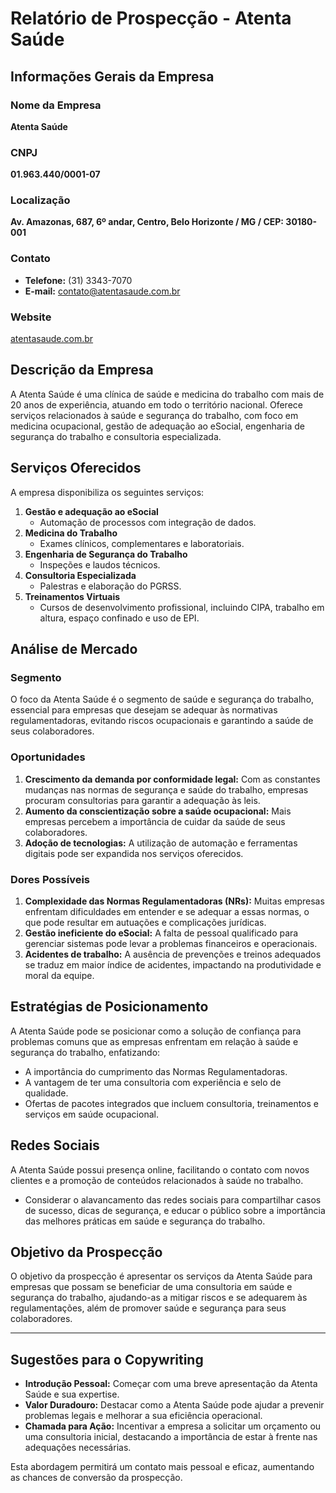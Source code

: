 # Relatório de Prospecção - Atenta Saúde

## Informações Gerais da Empresa

### Nome da Empresa
**Atenta Saúde**

### CNPJ
**01.963.440/0001-07**

### Localização
**Av. Amazonas, 687, 6º andar, Centro, Belo Horizonte / MG / CEP: 30180-001**

### Contato
- **Telefone:** (31) 3343-7070
- **E-mail:** contato@atentasaude.com.br

### Website
[atentasaude.com.br](http://www.atentasaude.com.br)

## Descrição da Empresa
A Atenta Saúde é uma clínica de saúde e medicina do trabalho com mais de 20 anos de experiência, atuando em todo o território nacional. Oferece serviços relacionados à saúde e segurança do trabalho, com foco em medicina ocupacional, gestão de adequação ao eSocial, engenharia de segurança do trabalho e consultoria especializada.

## Serviços Oferecidos
A empresa disponibiliza os seguintes serviços:
1. **Gestão e adequação ao eSocial**
   - Automação de processos com integração de dados.
2. **Medicina do Trabalho**
   - Exames clínicos, complementares e laboratoriais.
3. **Engenharia de Segurança do Trabalho**
   - Inspeções e laudos técnicos.
4. **Consultoria Especializada**
   - Palestras e elaboração do PGRSS.
5. **Treinamentos Virtuais**
   - Cursos de desenvolvimento profissional, incluindo CIPA, trabalho em altura, espaço confinado e uso de EPI.

## Análise de Mercado
### Segmento
O foco da Atenta Saúde é o segmento de saúde e segurança do trabalho, essencial para empresas que desejam se adequar às normativas regulamentadoras, evitando riscos ocupacionais e garantindo a saúde de seus colaboradores.

### Oportunidades
1. **Crescimento da demanda por conformidade legal:** Com as constantes mudanças nas normas de segurança e saúde do trabalho, empresas procuram consultorias para garantir a adequação às leis.
2. **Aumento da conscientização sobre a saúde ocupacional:** Mais empresas percebem a importância de cuidar da saúde de seus colaboradores.
3. **Adoção de tecnologias:** A utilização de automação e ferramentas digitais pode ser expandida nos serviços oferecidos.

### Dores Possíveis
1. **Complexidade das Normas Regulamentadoras (NRs):** Muitas empresas enfrentam dificuldades em entender e se adequar a essas normas, o que pode resultar em autuações e complicações jurídicas.
2. **Gestão ineficiente do eSocial:** A falta de pessoal qualificado para gerenciar sistemas pode levar a problemas financeiros e operacionais.
3. **Acidentes de trabalho:** A ausência de prevenções e treinos adequados se traduz em maior índice de acidentes, impactando na produtividade e moral da equipe.

## Estratégias de Posicionamento
A Atenta Saúde pode se posicionar como a solução de confiança para problemas comuns que as empresas enfrentam em relação à saúde e segurança do trabalho, enfatizando:
- A importância do cumprimento das Normas Regulamentadoras.
- A vantagem de ter uma consultoria com experiência e selo de qualidade.
- Ofertas de pacotes integrados que incluem consultoria, treinamentos e serviços em saúde ocupacional.

## Redes Sociais
A Atenta Saúde possui presença online, facilitando o contato com novos clientes e a promoção de conteúdos relacionados à saúde no trabalho.
- Considerar o alavancamento das redes sociais para compartilhar casos de sucesso, dicas de segurança, e educar o público sobre a importância das melhores práticas em saúde e segurança do trabalho.

## Objetivo da Prospecção
O objetivo da prospecção é apresentar os serviços da Atenta Saúde para empresas que possam se beneficiar de uma consultoria em saúde e segurança do trabalho, ajudando-as a mitigar riscos e se adequarem às regulamentações, além de promover saúde e segurança para seus colaboradores.

---

## Sugestões para o Copywriting
- **Introdução Pessoal:** Começar com uma breve apresentação da Atenta Saúde e sua expertise.
- **Valor Duradouro:** Destacar como a Atenta Saúde pode ajudar a prevenir problemas legais e melhorar a sua eficiência operacional.
- **Chamada para Ação:** Incentivar a empresa a solicitar um orçamento ou uma consultoria inicial, destacando a importância de estar à frente nas adequações necessárias.

Esta abordagem permitirá um contato mais pessoal e eficaz, aumentando as chances de conversão da prospecção.